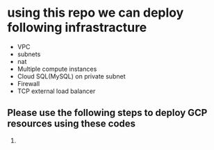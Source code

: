# using this repo we can deploy following infrastracture
 - VPC
 - subnets
 - nat
 - Multiple compute instances
 - Cloud SQL(MySQL) on private subnet
 - Firewall
 - TCP external load balancer

 ## Please use the following steps to deploy GCP resources using these codes
 1. 